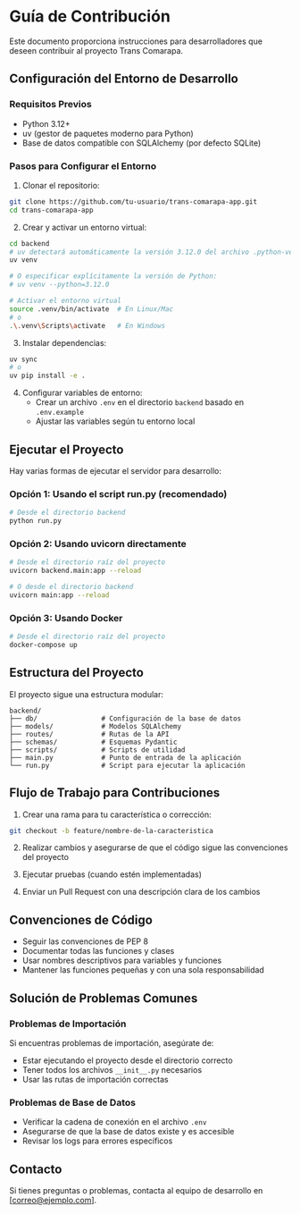 # Guía de Contribución

Este documento proporciona instrucciones para desarrolladores que deseen contribuir al proyecto Trans Comarapa.

## Configuración del Entorno de Desarrollo

### Requisitos Previos
- Python 3.12+
- uv (gestor de paquetes moderno para Python)
- Base de datos compatible con SQLAlchemy (por defecto SQLite)

### Pasos para Configurar el Entorno

1. Clonar el repositorio:
```bash
git clone https://github.com/tu-usuario/trans-comarapa-app.git
cd trans-comarapa-app
```

2. Crear y activar un entorno virtual:
```bash
cd backend
# uv detectará automáticamente la versión 3.12.0 del archivo .python-version
uv venv

# O especificar explícitamente la versión de Python:
# uv venv --python=3.12.0

# Activar el entorno virtual
source .venv/bin/activate  # En Linux/Mac
# o
.\.venv\Scripts\activate   # En Windows
```

3. Instalar dependencias:
```bash
uv sync
# o
uv pip install -e .
```

4. Configurar variables de entorno:
   - Crear un archivo `.env` en el directorio `backend` basado en `.env.example`
   - Ajustar las variables según tu entorno local

## Ejecutar el Proyecto

Hay varias formas de ejecutar el servidor para desarrollo:

### Opción 1: Usando el script run.py (recomendado)
```bash
# Desde el directorio backend
python run.py
```

### Opción 2: Usando uvicorn directamente
```bash
# Desde el directorio raíz del proyecto
uvicorn backend.main:app --reload

# O desde el directorio backend
uvicorn main:app --reload
```

### Opción 3: Usando Docker
```bash
# Desde el directorio raíz del proyecto
docker-compose up
```

## Estructura del Proyecto

El proyecto sigue una estructura modular:

```
backend/
├── db/                # Configuración de la base de datos
├── models/            # Modelos SQLAlchemy
├── routes/            # Rutas de la API
├── schemas/           # Esquemas Pydantic
├── scripts/           # Scripts de utilidad
├── main.py            # Punto de entrada de la aplicación
└── run.py             # Script para ejecutar la aplicación
```

## Flujo de Trabajo para Contribuciones

1. Crear una rama para tu característica o corrección:
```bash
git checkout -b feature/nombre-de-la-caracteristica
```

2. Realizar cambios y asegurarse de que el código sigue las convenciones del proyecto

3. Ejecutar pruebas (cuando estén implementadas)

4. Enviar un Pull Request con una descripción clara de los cambios

## Convenciones de Código

- Seguir las convenciones de PEP 8
- Documentar todas las funciones y clases
- Usar nombres descriptivos para variables y funciones
- Mantener las funciones pequeñas y con una sola responsabilidad

## Solución de Problemas Comunes

### Problemas de Importación
Si encuentras problemas de importación, asegúrate de:
- Estar ejecutando el proyecto desde el directorio correcto
- Tener todos los archivos `__init__.py` necesarios
- Usar las rutas de importación correctas

### Problemas de Base de Datos
- Verificar la cadena de conexión en el archivo `.env`
- Asegurarse de que la base de datos existe y es accesible
- Revisar los logs para errores específicos

## Contacto

Si tienes preguntas o problemas, contacta al equipo de desarrollo en [correo@ejemplo.com].
